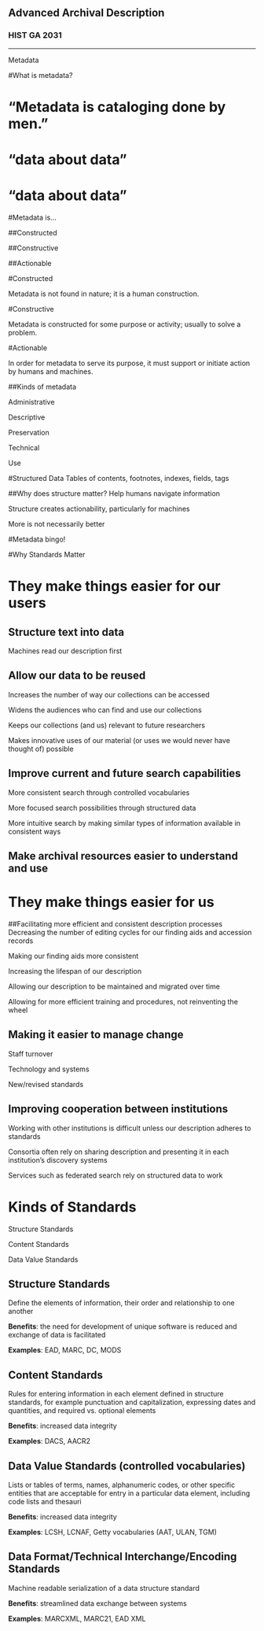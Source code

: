 ## Advanced Archival Description

### HIST GA 2031

* * *

Metadata



#What is metadata?



# &ldquo;Metadata is cataloging done by men.&rdquo;



# &ldquo;data about data&rdquo;



# <span class="strikethrough">&ldquo;data about data&rdquo;</span>



#Metadata is...

##Constructed

##Constructive

##Actionable



#Constructed

Metadata is not found in nature; it is a human construction.



#Constructive

Metadata is constructed for some purpose or activity; usually to solve a problem.  



#Actionable

In order for metadata to serve its purpose, it must support or initiate action by humans and machines.



##Kinds of metadata

Administrative

Descriptive

Preservation

Technical

Use



#Structured Data
Tables of contents, footnotes, indexes, fields, tags



##Why does structure matter?
Help humans navigate information

Structure creates actionability, particularly for machines

More is not necessarily better



#Metadata bingo!



#Why Standards Matter



# They make things easier for our users



## Structure text into data

Machines read our description first



## Allow our data to be reused

Increases the number of way our collections can be accessed

Widens the audiences who can find and use our collections

Keeps our collections (and us) relevant to future researchers

Makes innovative uses of our material (or uses we would never have thought of) possible



## Improve current and future search capabilities

More consistent search through controlled vocabularies

More focused search possibilities through structured data

More intuitive search by making similar types of information available in consistent ways



## Make archival resources easier to understand and use



# They make things easier for us



##Facilitating more efficient and consistent description processes
Decreasing the number of editing cycles for our finding aids and accession records

Making our finding aids more consistent

Increasing the lifespan of our description

Allowing our description to be maintained and migrated over time

Allowing for more efficient training and procedures, not reinventing the wheel



## Making it easier to manage change
Staff turnover

Technology and systems

New/revised standards



## Improving cooperation between institutions
Working with other institutions is difficult unless our description adheres to standards

Consortia often rely on sharing description and presenting it in each institution’s discovery systems

Services such as federated search rely on structured data to work



# Kinds of Standards
Structure Standards

Content Standards

Data Value Standards



## Structure Standards
Define the elements of information, their order and relationship to one another

<strong>Benefits</strong>: the need for development of unique software is reduced and exchange of data is facilitated

<strong>Examples</strong>: EAD, MARC, DC, MODS



## Content Standards
Rules for entering information in each element defined in structure standards, for example punctuation and capitalization, expressing dates and quantities, and required vs. optional elements

<strong>Benefits</strong>: increased data integrity

<strong>Examples</strong>: DACS, AACR2



## Data Value Standards (controlled vocabularies)
Lists or tables of terms, names, alphanumeric codes, or other specific entities that are acceptable for entry in a particular data element, including code lists and thesauri

<strong>Benefits</strong>: increased data integrity

<strong>Examples</strong>: LCSH, LCNAF, Getty vocabularies (AAT, ULAN, TGM)



##	Data Format/Technical Interchange/Encoding Standards
Machine readable serialization of a data structure standard

<strong>Benefits</strong>: streamlined data exchange between systems

<strong>Examples</strong>: MARCXML, MARC21, EAD XML
